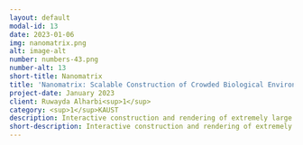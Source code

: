 ```yaml
---
layout: default
modal-id: 13
date: 2023-01-06
img: nanomatrix.png
alt: image-alt
number: numbers-43.png
number-alt: 13 
short-title: Nanomatrix
title: 'Nanomatrix: Scalable Construction of Crowded Biological Environments'
project-date: January 2023
client: Ruwayda Alharbi<sup>1</sup>
category: <sup>1</sup>KAUST
description: Interactive construction and rendering of extremely large molecular scenes in atomistic detail.
short-description: Interactive construction and rendering of extremely large molecular scenes in atomistic detail.
---
```

